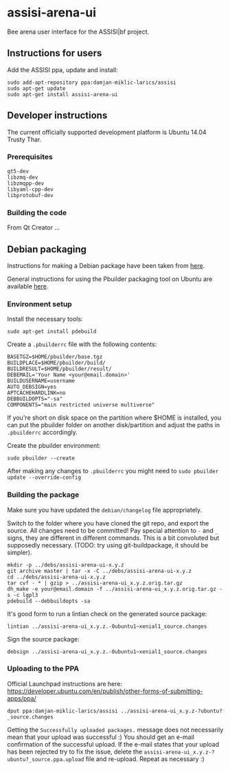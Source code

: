 # assisi-arena-ui #

Bee arena user interface for the ASSISI|bf project.

## Instructions for users ##


Add the ASSISI ppa, update and install:

```
sudo add-apt-repository ppa:damjan-miklic-larics/assisi
sudo apt-get update
sudo apt-get install assisi-arena-ui
```

## Developer instructions ##

The current officially supported development platform is Ubuntu 14.04 Trusty Thar. 

### Prerequisites ###


```
qt5-dev
libzmq-dev
libzmqpp-dev
libyaml-cpp-dev
libprotobuf-dev
```

### Building the code ###

From Qt Creator ...

## Debian packaging ##


Instructions for making a Debian package have been taken from [here](https://bhavyanshu.me/how-to-make-debian-packages-for-qt-c-based-applications/11/10/2014).

General instructions for using the Pbuilder packaging tool on Ubuntu are available [here](https://wiki.ubuntu.com/PbuilderHowto).

### Environment setup ###


Install the necessary tools:

```
sudo apt-get install pdebuild
```

Create a `.pbuilderrc` file with the following contents:

```
BASETGZ=$HOME/pbuilder/base.tgz
BUILDPLACE=$HOME/pbuilder/build/
BUILDRESULT=$HOME/pbuilder/result/
DEBEMAIL='Your Name <your@email.domain>'
BUILDUSERNAME=username
AUTO_DEBSIGN=yes
APTCACHEHARDLINK=no
DEBBUILDOPTS="-sa"
COMPONENTS="main restricted universe multiverse"
```

If you're short on disk space on the partition where $HOME is installed, you can put the pbuilder folder on another disk/partition and adjust the paths in `.pbuilderrc` accordingly.

Create the pbuilder environment:

```
sudo pbuilder --create
```

After making any changes to `.pbuilderrc` you might need to `sudo pbuilder update --override-config`

### Building the package ###

Make sure you have updated the `debian/changelog` file appropriately.

Switch to the folder where you have cloned the git repo, and export the source. All changes need to be committed! Pay special attention to `-` and `_` signs, they are different in different commands. This is a bit convoluted but supposedly necessary. (TODO: try using git-buildpackage, it should be simpler).

```
mkdir -p ../debs/assisi-arena-ui-x.y.z
git archive master | tar -x -C ../debs/assisi-arena-ui-x.y.z
cd ../debs/assisi-arena-ui-x.y.z
tar cvf - * | gzip > ../assisi-arena-ui_x.y.z.orig.tar.gz
dh_make -e your@email.domain -f ../assisi-arena-ui_x.y.z.orig.tar.gz -s -c lgpl3
pdebuild --debbuildopts -sa
```

It's good form to run a lintian check on the generated source package:

```
lintian ../assisi-arena-ui_x.y.z.-0ubuntu1~xenial1_source.changes
```

Sign the source package:
```
debsign ../assisi-arena-ui_x.y.z.-0ubuntu1~xenial1_source.changes
```

### Uploading to the PPA ###

Official Launchpad instructions are here: https://developer.ubuntu.com/en/publish/other-forms-of-submitting-apps/ppa/

```
dput ppa:damjan-miklic-larics/assisi ../assisi-arena-ui_x.y.z-?ubuntu?_source.changes
```

Getting the `Successfully uploaded packages.` message does not necessarily mean that your upload was successful :) You should get an e-mail confirmation of the successful upload. If the e-mail states that your upload has been rejected try to fix the issue, delete the `assisi-arena-ui_x.y.z-?ubuntu?_source.ppa.upload` file and re-upload. Repeat as necessary :)
